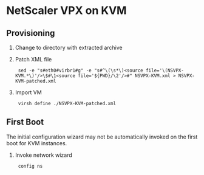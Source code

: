# NetScaler VPX on KVM

## Provisioning

1. Change to directory with extracted archive

2. Patch XML file

		sed -e "s#eth0#virbr1#g" -e "s#^\(\s*\)<source file='\(NSVPX-KVM.*\)'/>\$#\1<source file='${PWD}/\2'/>#" NSVPX-KVM.xml > NSVPX-KVM-patched.xml

3. Import VM

		virsh define ./NSVPX-KVM-patched.xml

## First Boot

The initial configuration wizard may not be automatically invoked on the first boot for KVM instances.

1. Invoke network wizard

		config ns
